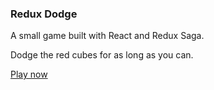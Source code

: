 ### Redux Dodge

A small game built with React and Redux Saga.

Dodge the red cubes for as long as you can.

[Play now](https://toblu.github.io/redux-dodge/)
